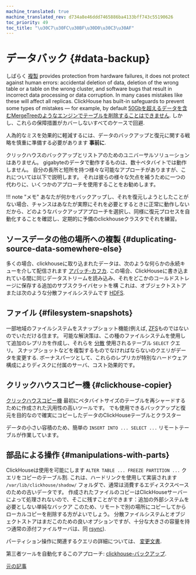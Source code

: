 ```yaml
---
machine_translated: true
machine_translated_rev: d734a8e46ddd7465886ba4133bff743c55190626
toc_priority: 49
toc_title: "\u30C7\u30FC\u30BF\u30D0\u30C3\u30AF"
---
```


# データバック {#data-backup}

しばらく [複製](../engines/table-engines/mergetree-family/replication.md) provides protection from hardware failures, it does not protect against human errors: accidental deletion of data, deletion of the wrong table or a table on the wrong cluster, and software bugs that result in incorrect data processing or data corruption. In many cases mistakes like these will affect all replicas. ClickHouse has built-in safeguards to prevent some types of mistakes — for example, by default [50Gbを超えるデータを含むMergeTreeのようなエンジンでテーブルを削除することはできません](https://github.com/ClickHouse/ClickHouse/blob/v18.14.18-stable/programs/server/config.xml#L322-L330). しかし、これらの保障措置がカバーしないすべてのケースで回避.

人為的なミスを効果的に軽減するには、データのバックアップと復元に関する戦略を慎重に準備する必要があります **事前に**.

クリックハウスのバックアップとリストアのためのユニバーサルソリューションはありません。 gigabyteのデータで動作するものは、数十ペタバイトでは動作しません。 自分の長所と短所を持つ様々な可能なアプローチがありますが、これについては以下で説明します。 それは彼らの様々な欠点を補うために一つの代わりに、いくつかのアプローチを使用することをお勧めします。

!!! note "メモ"
    あなたが何かをバックアップし、それを復元しようとしたことがない場合、チャンスはあなたが実際にそれを必要とするときに正常に動作しない だから、どのようなバックアップアプローチを選択し、同様に復元プロセスを自動化することを確認し、定期的に予備のclickhouseクラスタでそれを練習。

## ソースデータの他の場所への複製 {#duplicating-source-data-somewhere-else}

多くの場合、clickhouseに取り込まれたデータは、次のような何らかの永続キューを介して配信されます [アパッチ-カフカ](https://kafka.apache.org). この場合、ClickHouseに書き込まれている間に同じデータストリームを読み込み、それをどこかのコールドストレージに保存する追加のサブスクライバセットを構 これは、オブジェクトストアまたは次のような分散ファイルシステムです [HDFS](https://hadoop.apache.org/docs/stable/hadoop-project-dist/hadoop-hdfs/HdfsDesign.html).

## ファイル {#filesystem-snapshots}

一部地域のファイルシステムをスナップショット機能(例えば, [ZFS](https://en.wikipedia.org/wiki/ZFS)ものではないのでいただける住ます。 可能な解決策は、この種のファイルシステムを使用して追加のレプリカを作成し、それらを [分散](../engines/table-engines/special/distributed.md) 使用されるテーブル `SELECT` クエリ。 スナップショットなどを複製するものでなければならないのクエリがデータを変更する. ボーナスパーツとして、これらのレプリカが特別なハードウェア構成によりディスクに付属のサーバ、コスト効果的です。

## クリックハウスコピー機 {#clickhouse-copier}

[クリックハウスコピー機](utilities/clickhouse-copier.md) 最初にペタバイトサイズのテーブルを再シャードするために作成された汎用性の高いツールです。 でも使用できるバックアップと復元を目的なので確実にコピーしたデータのClickHouseテーブルとクラスター

データの小さい容積のため、簡単の `INSERT INTO ... SELECT ...` リモートテーブルが作業しています。

## 部品による操作 {#manipulations-with-parts}

ClickHouseは使用を可能にします `ALTER TABLE ... FREEZE PARTITION ...` クエリをコピーのテーブル割. これは、ハードリンクを使用して実装されます `/var/lib/clickhouse/shadow/` フォルダで、通常は消費するエディスクスペースのための古いデータです。 作成されたファイルのコピーはClickHouseサーバーによって処理されないので、そこに残すことができます：追加の外部システムを必要としない単純なバックア このため、リモートで別の場所にコピーしてからローカルコピーを削除する方がよいでしょう。 分散ファイルシステムとオブジェクトストアはまだこのための良いオプションですが、十分な大きさの容量を持つ通常の添付ファイルサーバは、同 [rsync](https://en.wikipedia.org/wiki/Rsync)).

パーティション操作に関連するクエリの詳細については、 [変更文書](../sql-reference/statements/alter.md#alter_manipulations-with-partitions).

第三者ツールを自動化するこのアプローチ: [clickhouse-バックアップ](https://github.com/AlexAkulov/clickhouse-backup).

[元の記事](https://clickhouse.tech/docs/en/operations/backup/) <!--hide-->
